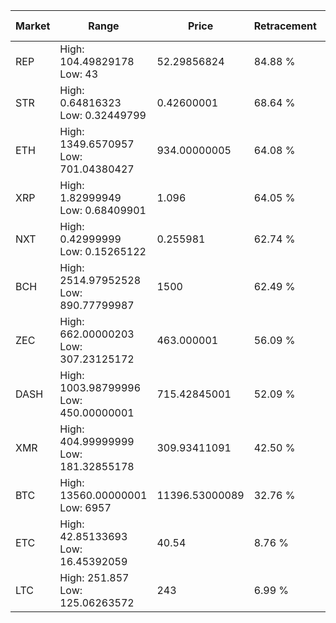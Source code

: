 | Market | Range | Price| Retracement | Doubles to 50% |
| --- | --- | --- | --- | --- |
| REP | High: 104.49829178<br />Low: 43 | 52.29856824 | 84.88 % | 1.41 |
| STR | High: 0.64816323<br />Low: 0.32449799 | 0.42600001 | 68.64 % | 1.14 |
| ETH | High: 1349.6570957<br />Low: 701.04380427 | 934.00000005 | 64.08 % | 1.10 |
| XRP | High: 1.82999949<br />Low: 0.68409901 | 1.096 | 64.05 % | 1.15 |
| NXT | High: 0.42999999<br />Low: 0.15265122 | 0.255981 | 62.74 % | 1.14 |
| BCH | High: 2514.97952528<br />Low: 890.77799987 | 1500 | 62.49 % | 1.14 |
| ZEC | High: 662.00000203<br />Low: 307.23125172 | 463.000001 | 56.09 % | 1.05 |
| DASH | High: 1003.98799996<br />Low: 450.00000001 | 715.42845001 | 52.09 % | 1.02 |
| XMR | High: 404.99999999<br />Low: 181.32855178 | 309.93411091 | 42.50 % | 0.00 |
| BTC | High: 13560.00000001<br />Low: 6957 | 11396.53000089 | 32.76 % | 0.00 |
| ETC | High: 42.85133693<br />Low: 16.45392059 | 40.54 | 8.76 % | 0.00 |
| LTC | High: 251.857<br />Low: 125.06263572 | 243 | 6.99 % | 0.00 |
